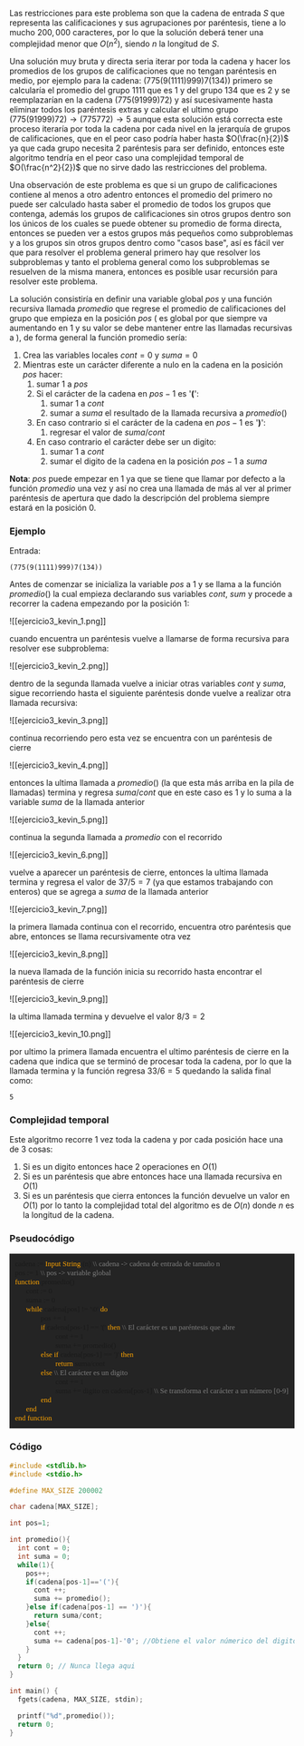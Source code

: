 Las restricciones para este problema son que la cadena de entrada $S$ que representa las calificaciones y sus agrupaciones por paréntesis, tiene a lo mucho $200,000$ caracteres, por lo que la solución deberá tener una complejidad menor que $O(n^2)$, siendo $n$ la longitud de $S$.

Una solución muy bruta y directa seria iterar por toda la cadena y hacer los promedios de los grupos de calificaciones que no tengan paréntesis en medio, por ejemplo para la cadena: 
	$(775(9(1111)999)7(134))$ 
primero se calcularía el promedio del grupo $1111$ que es $1$  y del grupo $134$ que es $2$ y se reemplazarían en la cadena
	$(775(91999)72)$
y así sucesivamente hasta eliminar todos los paréntesis extras y calcular el ultimo grupo
	$(775(91999)72) \rightarrow (775772) \rightarrow 5$
aunque esta solución está correcta este proceso iteraría por toda la cadena por cada nivel en la jerarquía de grupos de calificaciones, que en el peor caso podría haber hasta $O(\frac{n}{2})$ ya que cada grupo necesita 2 paréntesis para ser definido, entonces este algoritmo tendría en el peor caso una complejidad temporal de $O(\frac{n^2}{2})$ que no sirve dado las restricciones del problema.

Una observación de este problema es que si un grupo de calificaciones contiene al menos a otro adentro entonces el promedio del primero no puede ser calculado hasta saber el promedio de todos los grupos que contenga, además los grupos de calificaciones sin otros grupos dentro son los únicos de los cuales se puede obtener su promedio de forma directa, entonces se pueden ver a estos grupos más pequeños como subproblemas y a los grupos sin otros grupos dentro como "casos base", así es fácil ver que para resolver el problema general primero hay que resolver los subproblemas y tanto el problema general como los subproblemas se resuelven de la misma manera, entonces es posible usar recursión para resolver este problema. 

La solución consistiría en definir una variable global  $pos$ y una función recursiva llamada $promedio$ que regrese el promedio de calificaciones del grupo que empieza en la posición $pos$ ( es global por que siempre va aumentando en 1 y su valor se debe mantener entre las llamadas recursivas a ), de forma general la función promedio sería:

1. Crea las variables locales $cont=0$  y $suma=0$
2. Mientras este un carácter diferente a nulo en la cadena en la posición $pos$ hacer:
	1. sumar 1 a $pos$
	2. Si el carácter de la cadena en $pos-1$ es '**(**':
		1. sumar 1 a $cont$ 
		3. sumar a $suma$ el resultado de la llamada recursiva a $promedio()$ 
	3. En caso contrario si el carácter de la cadena en $pos-1$ es '**)**':
		1. regresar el valor de $suma/cont$
	4. En caso contrario el carácter debe ser un digito:
		1. sumar 1 a $cont$ 
		2. sumar el digito de la cadena en la posición $pos-1$ a $suma$

**Nota**: $pos$ puede empezar en 1 ya que se tiene que llamar por defecto a la función $promedio$ una vez y así no crea una llamada de más al ver al primer paréntesis de apertura que dado la descripción del problema siempre estará en la posición 0.
### Ejemplo

Entrada:
```
(775(9(1111)999)7(134))
```

Antes de comenzar se inicializa la variable $pos$ a 1 y se llama a la función $promedio()$ la cual empieza declarando sus variables $cont$, $sum$ y procede a recorrer la cadena empezando por la posición 1:

![[ejercicio3_kevin_1.png]]

cuando encuentra un paréntesis vuelve a llamarse de forma recursiva para resolver ese subproblema:

![[ejercicio3_kevin_2.png]]

dentro de la segunda llamada vuelve a iniciar otras variables $cont$ y $suma$, sigue recorriendo hasta el siguiente paréntesis donde vuelve a realizar otra llamada recursiva:

![[ejercicio3_kevin_3.png]]

continua recorriendo pero esta vez se encuentra con un paréntesis de cierre

![[ejercicio3_kevin_4.png]]

entonces la ultima llamada a $promedio()$ (la que esta más arriba en la pila de llamadas) termina y regresa $suma/cont$ que en este caso es $1$ y lo suma a la variable $suma$ de la llamada anterior

![[ejercicio3_kevin_5.png]]

continua la segunda llamada a $promedio$ con el recorrido

![[ejercicio3_kevin_6.png]]

vuelve a aparecer un paréntesis de cierre, entonces la ultima llamada termina y regresa el valor de $37/5 = 7$ (ya que estamos trabajando con enteros) que se agrega a $suma$ de la llamada anterior

![[ejercicio3_kevin_7.png]]

la primera llamada continua con el recorrido, encuentra otro paréntesis que abre, entonces se llama recursivamente otra vez

![[ejercicio3_kevin_8.png]]

la nueva llamada de la función inicia su recorrido hasta encontrar el paréntesis de cierre

![[ejercicio3_kevin_9.png]]

la ultima llamada termina y devuelve el valor $8/3=2$ 

![[ejercicio3_kevin_10.png]]

por ultimo la primera llamada encuentra el ultimo paréntesis de cierre en la cadena que indica que se terminó de procesar toda la cadena, por lo que la llamada termina y la función regresa $33/6 = 5$
quedando la salida final como:

```
5
```
### Complejidad temporal

Este algoritmo recorre 1 vez toda la cadena y por cada posición hace una de 3 cosas:
1. Si es un digito entonces hace 2 operaciones en $O(1)$
2. Si es un paréntesis que abre entonces hace una llamada recursiva en $O(1)$
3. Si es un paréntesis que cierra entonces la función devuelve un valor en $O(1)$
por lo tanto la complejidad total del algoritmo es de $O(n)$ donde $n$ es la longitud de la cadena.
### Pseudocódigo

<div style="background-color:rgba(36, 36, 36, 1); padding:10px 0;font-family:Cascadia Code;font-size: 13px; font-weight: 375;">
&ensp; cadena := <font color = "orange">Input String </font>(n) <font color = "gray">\\ cadena -> cadena de entrada de tamaño n</font><br>
&ensp; pos := 1 <font color = "gray">\\ pos -> variable global </font><br>  
&ensp; <font color = "orange">function</font> promedio()<br>
&emsp;&emsp; cont := 0<br>
&emsp;&emsp; suma := 0<br>
&emsp;&emsp; <font color = "orange">while</font> cadena[pos] != '\0' <font color = "orange"> do</font><br>
&emsp;&emsp;&emsp;&emsp; pos += 1 <br>
&emsp;&emsp;&emsp;&emsp; <font color = "orange">if</font> cadena[pos-1] == '(' <font color = "orange">then</font><font color = "gray"> \\ El carácter es un paréntesis que abre</font><br>
&emsp;&emsp;&emsp;&emsp;&emsp;&emsp; cont += 1 <br>
&emsp;&emsp;&emsp;&emsp;&emsp;&emsp; suma += promedio() <br>
&emsp;&emsp;&emsp;&emsp; <font color = "orange">else if</font>  cadena[pos-1] == ')'<font color = "orange"> then</font><br>
&emsp;&emsp;&emsp;&emsp;&emsp;&emsp; <font color = "orange">return</font> suma/cont<br>
&emsp;&emsp;&emsp;&emsp; <font color = "orange">else</font><font color = "gray"> \\ El carácter es un digito</font><br>
&emsp;&emsp;&emsp;&emsp;&emsp;&emsp; cont += 1 <br>
&emsp;&emsp;&emsp;&emsp;&emsp;&emsp; suma += digito en cadena[pos-1] <font color = "gray"> \\ Se transforma el carácter a un número [0-9]</font><br>
&emsp;&emsp;&emsp;&emsp; <font color = "orange">end</font><br>
&emsp;&emsp; <font color = "orange">end</font><br>
&ensp; <font color = "orange">end function</font><br> </div>

### Código

```c
#include <stdlib.h>
#include <stdio.h>

#define MAX_SIZE 200002

char cadena[MAX_SIZE];

int pos=1;

int promedio(){
  int cont = 0;
  int suma = 0;
  while(1){
    pos++;
    if(cadena[pos-1]=='('){
      cont ++;
      suma += promedio();
    }else if(cadena[pos-1] == ')'){
      return suma/cont;
    }else{
      cont ++;
      suma += cadena[pos-1]-'0'; //Obtiene el valor númerico del digito de [0-9]
    }
  }
  return 0; // Nunca llega aqui
}

int main() {
  fgets(cadena, MAX_SIZE, stdin);

  printf("%d",promedio());
  return 0;
}
```